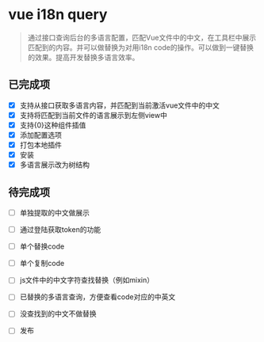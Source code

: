 # vue i18n query

> 通过接口查询后台的多语言配置，匹配Vue文件中的中文，在工具栏中展示匹配到的内容。并可以做替换为对用i18n code的操作。可以做到一键替换的效果。提高开发替换多语言效率。
## 已完成项

- [x] 支持从接口获取多语言内容，并匹配到当前激活vue文件中的中文
- [x] 支持将匹配到当前文件的语言展示到左侧view中
- [x] 支持{0}这种组件插值
- [x] 添加配置选项
- [x] 打包本地插件
- [x] 安装
- [x] 多语言展示改为树结构

## 待完成项

- [ ] 单独提取的中文做展示
- [ ] 通过登陆获取token的功能
- [ ] 单个替换code
- [ ] 单个复制code
- [ ] js文件中的中文字符查找替换（例如mixin）
- [ ] 已替换的多语言查询，方便查看code对应的中英文
- [ ] 没查找到的中文不做替换
- [ ] 发布

